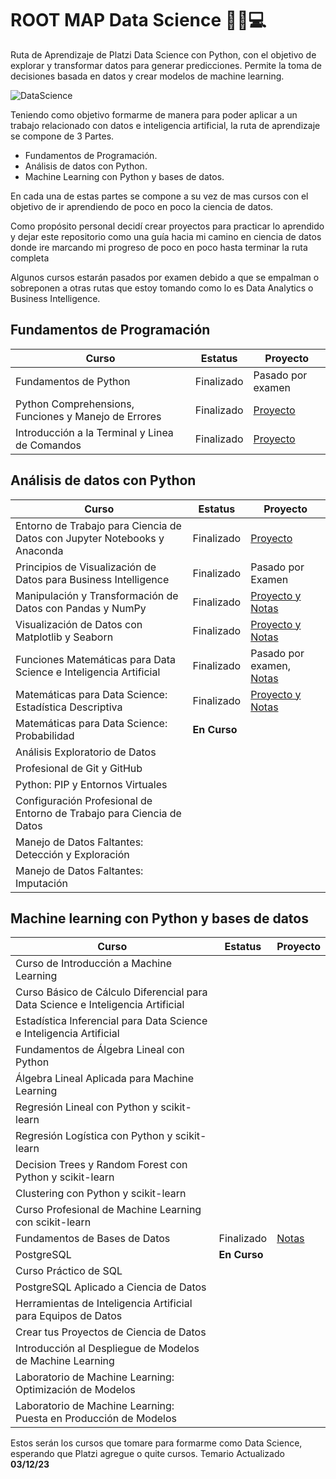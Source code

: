 # ROOT MAP Data Science 🧑‍🔬💻

Ruta de Aprendizaje de Platzi Data Science con Python, con el objetivo de explorar y transformar datos para generar predicciones. Permite la toma de decisiones basada en datos y crear modelos de machine learning.

![DataScience](https://static.platzi.com/media/courses/og-datascience.png)

Teniendo como objetivo formarme de manera para poder aplicar a un trabajo relacionado con datos e inteligencia artificial, la ruta de aprendizaje se compone de 3 Partes.

- Fundamentos de Programación.
- Análisis de datos con Python.
- Machine Learning con Python y bases de datos.

En cada una de estas partes se compone a su vez de mas cursos con el objetivo de ir aprendiendo de poco en poco la ciencia de datos.

Como propósito personal decidí crear proyectos para practicar lo aprendido y dejar este repositorio como una guía hacia mi camino en ciencia de datos donde ire marcando mi progreso de poco en poco hasta terminar la ruta completa

Algunos cursos estarán pasados por examen debido a que se empalman o sobreponen a otras rutas que estoy tomando como lo es Data Analytics o Business Intelligence.

## Fundamentos de Programación

|Curso   | Estatus   | Proyecto  |
|---|---|---|
| Fundamentos de Python  | Finalizado  |Pasado por examen   |
| Python Comprehensions, Funciones y Manejo de Errores |Finalizado   | [Proyecto](https://github.com/AI-PA/Python_ChatGPT_EX)  |
| Introducción a la Terminal y Linea de Comandos  |  Finalizado | [Proyecto](https://github.com/AI-PA/Amateur_Terminal)  |

## Análisis de datos con Python

|Curso   | Estatus   | Proyecto  |
|---     |---        |---        |
|Entorno de Trabajo para Ciencia de Datos con Jupyter Notebooks y Anaconda|Finalizado|[Proyecto](https://github.com/AI-PA/DataScience_Work_Environment) |
|Principios de Visualización de Datos para Business Intelligence |Finalizado|Pasado por Examen|
|Manipulación y Transformación de Datos con Pandas y NumPy|Finalizado|[Proyecto y Notas](https://github.com/AI-PA/Numpy_Pandas)|
|Visualización de Datos con Matplotlib y Seaborn| Finalizado|[Proyecto y Notas](https://github.com/AI-PA/Matplotlib-Seaborn)|
|Funciones Matemáticas para Data Science e Inteligencia Artificial|Finalizado| Pasado por examen,  [Notas](https://github.com/AI-PA/Intro-Data-Science-funciones.git)|
|Matemáticas para Data Science: Estadística Descriptiva|Finalizado|[Proyecto y Notas](https://github.com/AI-PA/Estadistica-Descriptiva)|
|Matemáticas para Data Science: Probabilidad|**En Curso**||
|Análisis Exploratorio de Datos|||
|Profesional de Git y GitHub|||
|Python: PIP y Entornos Virtuales|||
|Configuración Profesional de Entorno de Trabajo para Ciencia de Datos|||
|Manejo de Datos Faltantes: Detección y Exploración|||
|Manejo de Datos Faltantes: Imputación|||

## Machine learning con Python y bases de datos

|Curso   | Estatus   | Proyecto  |
|---     |---        |---        |
|Curso de Introducción a Machine Learning|||
|Curso Básico de Cálculo Diferencial para Data Science e Inteligencia Artificial|||
|Estadística Inferencial para Data Science e Inteligencia Artificial|||
|Fundamentos de Álgebra Lineal con Python|||
|Álgebra Lineal Aplicada para Machine Learning|||
|Regresión Lineal con Python y scikit-learn|||
|Regresión Logística con Python y scikit-learn|||
|Decision Trees y Random Forest con Python y scikit-learn|||
|Clustering con Python y scikit-learn|||
|Curso Profesional de Machine Learning con scikit-learn|||
|Fundamentos de Bases de Datos| Finalizado|[Notas](https://github.com/AI-PA/DB_SQL)|
|PostgreSQL|**En Curso**||
|Curso Práctico de SQL|||
|PostgreSQL Aplicado a Ciencia de Datos|||
|Herramientas de Inteligencia Artificial para Equipos de Datos|||
|Crear tus Proyectos de Ciencia de Datos|||
|Introducción al Despliegue de Modelos de Machine Learning|||
|Laboratorio de Machine Learning: Optimización de Modelos|||
|Laboratorio de Machine Learning: Puesta en Producción de Modelos|||

Estos serán los cursos que tomare para formarme como Data Science, esperando que Platzi agregue o quite cursos.
Temario Actualizado **03/12/23**
